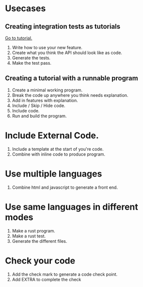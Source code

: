 # Usecases
## Creating integration tests as tutorials
[Go to tutorial.](../tutorial)

1. Write how to use your new feature.
2. Create what you think the API should look like as code.
3. Generate the tests.
4. Make the test pass.

## Creating a tutorial with a runnable program
1. Create a minimal working program.
2. Break the code up anywhere you think needs explanation.
3. Add in features with explanation.
4. Include / Skip / Hide code.
5. Include code.
6. Run and build the program.

# Include External Code.
1. Include a template at the start of you're code.
2. Combine with inline code to produce program.

# Use multiple languages
1. Combine html and javascript to generate a front end.

# Use same languages in different modes
1. Make a rust program.
2. Make a rust test.
3. Generate the different files.

# Check your code
1. Add the check mark to generate a code check point.
2. Add EXTRA to complete the check
